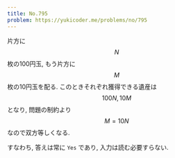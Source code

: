 ```yaml
---
title: No.795
problem: https://yukicoder.me/problems/no/795
---
```

片方に $$ N $$ 枚の100円玉, もう片方に $$ M $$ 枚の10円玉を配る. このときそれぞれ獲得できる遺産は $$ 100N, 10M $$ となり, 問題の制約より $$ M = 10N $$ なので双方等しくなる.

すなわち, 答えは常に `Yes` であり, 入力は読む必要すらない.

